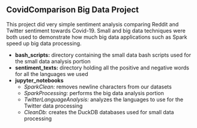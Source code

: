 ## CovidComparison Big Data Project
This project did very simple sentiment analysis comparing Reddit and Twitter sentiment towards Covid-19. Small and big data techniques were both used to demonstrate how much big data applications such as Spark speed up big data processing.
- **bash_scripts:** directory containing the small data bash scripts used for the small data analysis portion
- **sentiment_texts:** directory holding all the positive and negative words for all the languages we used
- **jupyter_notebooks**
  - *SparkClean:* removes newline characters from our datasets
  - *SparkProcessing:* performs the big data analysis portion
  - *TwitterLanguageAnalysis:* analyzes the languages to use for the Twitter data processing
  - *CleanDb:* creates the DuckDB databases used for small data processing
